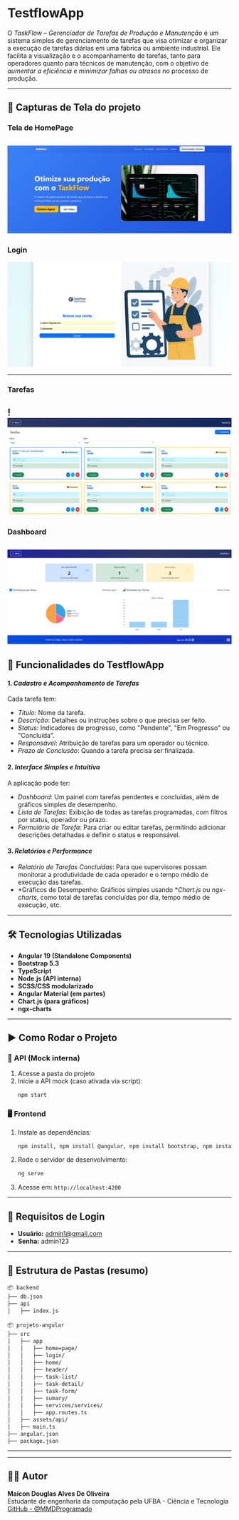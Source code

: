 
 # TestflowApp

O *TaskFlow – Gerenciador de Tarefas de Produção e Manutenção* é um sistema simples de gerenciamento de tarefas que visa otimizar e organizar a execução de tarefas diárias em uma fábrica ou ambiente industrial. Ele facilita a visualização e o acompanhamento de tarefas, tanto para operadores quanto para técnicos de manutenção, com o objetivo de *aumentar a eficiência e minimizar falhas ou atrasos* no processo de produção.

---

## 📸 Capturas de Tela do projeto

### Tela de HomePage

![Tela de HomePage](./sreenshort/print-homePage.png)
---
### Login
![Tela Login](./sreenshort/print-loginPage.png)

---
### Tarefas
!![Tela de Tarefas](./sreenshort/print-taskPage.png)
---

### Dashboard
![Tela de Dashboard](./sreenshort/print-dashboard.png)
---



## 🚀 Funcionalidades do TestflowApp

#### 1. *Cadastro e Acompanhamento de Tarefas*

Cada tarefa tem:

* *Título*: Nome da tarefa.
* *Descrição*: Detalhes ou instruções sobre o que precisa ser feito.
* *Status*: Indicadores de progresso, como "Pendente", "Em Progresso" ou "Concluída".
* *Responsável*: Atribuição de tarefas para um operador ou técnico.
* *Prazo de Conclusão*: Quando a tarefa precisa ser finalizada.

#### 2. *Interface Simples e Intuitiva*

A aplicação pode ter:

* *Dashboard*: Um painel com tarefas pendentes e concluídas, além de gráficos simples de desempenho.
* *Lista de Tarefas*: Exibição de todas as tarefas programadas, com filtros por status, operador ou prazo.
* *Formulário de Tarefa*: Para criar ou editar tarefas, permitindo adicionar descrições detalhadas e definir o status e responsável.


#### 3. *Relatórios e Performance*

* *Relatório de Tarefas Concluídas*: Para que supervisores possam monitorar a produtividade de cada operador e o tempo médio de execução das tarefas.
* *Gráficos de Desempenho: Gráficos simples usando **Chart.js* ou *ngx-charts*, como total de tarefas concluídas por dia, tempo médio de execução, etc.

---

## 🛠️ Tecnologias Utilizadas

- **Angular 19 (Standalone Components)**
- **Bootstrap 5.3**
- **TypeScript**
- **Node.js (API interna)**
- **SCSS/CSS modularizado**
- **Angular Material (em partes)**
- **Chart.js (para gráficos)**
- **ngx-charts**

---

## ▶️ Como Rodar o Projeto

### 🔧 API (Mock interna)
1. Acesse a pasta do projeto
2. Inicie a API mock (caso ativada via script):
   ```bash
   npm start
   ```

### 🖥️ Frontend
1. Instale as dependências:
   ```bash
   npm install, npm install @angular, npm install bootstrap, npm install chart.js, npm install ngx-charts, 
   ```
2. Rode o servidor de desenvolvimento:
   ```bash
   ng serve
   ```
3. Acesse em: `http://localhost:4200`

---

## 🧠 Requisitos de Login

- **Usuário:** admin1@gmail.com 
- **Senha:** admin123

---

## 📁 Estrutura de Pastas (resumo)

```
📦 backend
├── db.json
├── api
│   ├── index.js

📦 projeto-angular
├── src
│   ├── app
│   │   ├── home=page/
│   │   ├── login/
│   │   ├── home/
│   │   ├── header/
│   │   ├── task-list/
│   │   ├── task-detail/
│   │   ├── task-form/
│   │   ├── sumary/
│   │   ├── services/services/
│   │   ├── app.routes.ts
│   ├── assets/api/
│   ├── main.ts
├── angular.json
├── package.json
```

---



---

## 👨‍💻 Autor

**Maicon Douglas Alves De Oliveira**  
Estudante de engenharia da computação pela UFBA - Ciência e Tecnologia  
[GitHub - @MMDProgramado](https://github.com/MDProgramado/)











